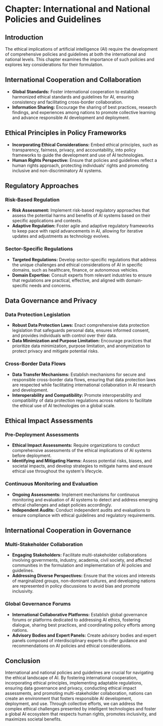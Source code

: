 Chapter: International and National Policies and Guidelines
===========================================================

Introduction
------------

The ethical implications of artificial intelligence (AI) require the development of comprehensive policies and guidelines at both the international and national levels. This chapter examines the importance of such policies and explores key considerations for their formulation.

International Cooperation and Collaboration
-------------------------------------------

* **Global Standards:** Foster international cooperation to establish harmonized ethical standards and guidelines for AI, ensuring consistency and facilitating cross-border collaboration.
* **Information Sharing:** Encourage the sharing of best practices, research findings, and experiences among nations to promote collective learning and advance responsible AI development and deployment.

Ethical Principles in Policy Frameworks
---------------------------------------

* **Incorporating Ethical Considerations:** Embed ethical principles, such as transparency, fairness, privacy, and accountability, into policy frameworks to guide the development and use of AI technologies.
* **Human Rights Perspective:** Ensure that policies and guidelines reflect a human rights approach, protecting individuals' rights and promoting inclusive and non-discriminatory AI systems.

Regulatory Approaches
---------------------

### Risk-Based Regulation

* **Risk Assessment:** Implement risk-based regulatory approaches that assess the potential harms and benefits of AI systems based on their specific applications and contexts.
* **Adaptive Regulation:** Foster agile and adaptive regulatory frameworks to keep pace with rapid advancements in AI, allowing for iterative updates and adjustments as technology evolves.

### Sector-Specific Regulations

* **Targeted Regulations:** Develop sector-specific regulations that address the unique challenges and ethical considerations of AI in specific domains, such as healthcare, finance, or autonomous vehicles.
* **Domain Expertise:** Consult experts from relevant industries to ensure that regulations are practical, effective, and aligned with domain-specific needs and concerns.

Data Governance and Privacy
---------------------------

### Data Protection Legislation

* **Robust Data Protection Laws:** Enact comprehensive data protection legislation that safeguards personal data, ensures informed consent, and provides individuals with control over their data.
* **Data Minimization and Purpose Limitation:** Encourage practices that prioritize data minimization, purpose limitation, and anonymization to protect privacy and mitigate potential risks.

### Cross-Border Data Flows

* **Data Transfer Mechanisms:** Establish mechanisms for secure and responsible cross-border data flows, ensuring that data protection laws are respected while facilitating international collaboration in AI research and development.
* **Interoperability and Compatibility:** Promote interoperability and compatibility of data protection regulations across nations to facilitate the ethical use of AI technologies on a global scale.

Ethical Impact Assessments
--------------------------

### Pre-Deployment Assessments

* **Ethical Impact Assessments:** Require organizations to conduct comprehensive assessments of the ethical implications of AI systems before deployment.
* **Identifying and Mitigating Harms:** Assess potential risks, biases, and societal impacts, and develop strategies to mitigate harms and ensure ethical use throughout the system's lifecycle.

### Continuous Monitoring and Evaluation

* **Ongoing Assessments:** Implement mechanisms for continuous monitoring and evaluation of AI systems to detect and address emerging ethical challenges and adapt policies accordingly.
* **Independent Audits:** Conduct independent audits and evaluations to ensure compliance with ethical guidelines and regulatory requirements.

International Cooperation in Governance
---------------------------------------

### Multi-Stakeholder Collaboration

* **Engaging Stakeholders:** Facilitate multi-stakeholder collaborations involving governments, industry, academia, civil society, and affected communities in the formulation and implementation of AI policies and guidelines.
* **Addressing Diverse Perspectives:** Ensure that the voices and interests of marginalized groups, non-dominant cultures, and developing nations are represented in policy discussions to avoid bias and promote inclusivity.

### Global Governance Forums

* **International Collaborative Platforms:** Establish global governance forums or platforms dedicated to addressing AI ethics, fostering dialogue, sharing best practices, and coordinating policy efforts among nations.
* **Advisory Bodies and Expert Panels:** Create advisory bodies and expert panels composed of interdisciplinary experts to offer guidance and recommendations on AI policies and ethical considerations.

Conclusion
----------

International and national policies and guidelines are crucial for navigating the ethical landscape of AI. By fostering international cooperation, incorporating ethical principles, implementing adaptable regulations, ensuring data governance and privacy, conducting ethical impact assessments, and promoting multi-stakeholder collaboration, nations can create an environment that fosters responsible AI development, deployment, and use. Through collective efforts, we can address the complex ethical challenges presented by intelligent technologies and foster a global AI ecosystem that respects human rights, promotes inclusivity, and maximizes societal benefits.
